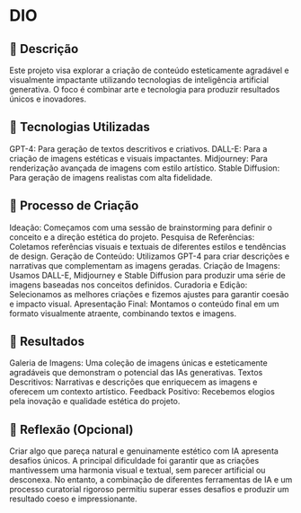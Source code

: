 # DIO

## 📒 Descrição
Este projeto visa explorar a criação de conteúdo esteticamente agradável e visualmente impactante utilizando tecnologias de inteligência artificial generativa. O foco é combinar arte e tecnologia para produzir resultados únicos e inovadores.

## 🤖 Tecnologias Utilizadas
GPT-4: Para geração de textos descritivos e criativos.
DALL-E: Para a criação de imagens estéticas e visuais impactantes.
Midjourney: Para renderização avançada de imagens com estilo artístico.
Stable Diffusion: Para geração de imagens realistas com alta fidelidade.

## 🧐 Processo de Criação
Ideação: Começamos com uma sessão de brainstorming para definir o conceito e a direção estética do projeto.
Pesquisa de Referências: Coletamos referências visuais e textuais de diferentes estilos e tendências de design.
Geração de Conteúdo: Utilizamos GPT-4 para criar descrições e narrativas que complementam as imagens geradas.
Criação de Imagens: Usamos DALL-E, Midjourney e Stable Diffusion para produzir uma série de imagens baseadas nos conceitos definidos.
Curadoria e Edição: Selecionamos as melhores criações e fizemos ajustes para garantir coesão e impacto visual.
Apresentação Final: Montamos o conteúdo final em um formato visualmente atraente, combinando textos e imagens.

## 🚀 Resultados
Galeria de Imagens: Uma coleção de imagens únicas e esteticamente agradáveis que demonstram o potencial das IAs generativas.
Textos Descritivos: Narrativas e descrições que enriquecem as imagens e oferecem um contexto artístico.
Feedback Positivo: Recebemos elogios pela inovação e qualidade estética do projeto.

## 💭 Reflexão (Opcional)
Criar algo que pareça natural e genuinamente estético com IA apresenta desafios únicos. A principal dificuldade foi garantir que as criações mantivessem uma harmonia visual e textual, sem parecer artificial ou desconexa. No entanto, a combinação de diferentes ferramentas de IA e um processo curatorial rigoroso permitiu superar esses desafios e produzir um resultado coeso e impressionante.


